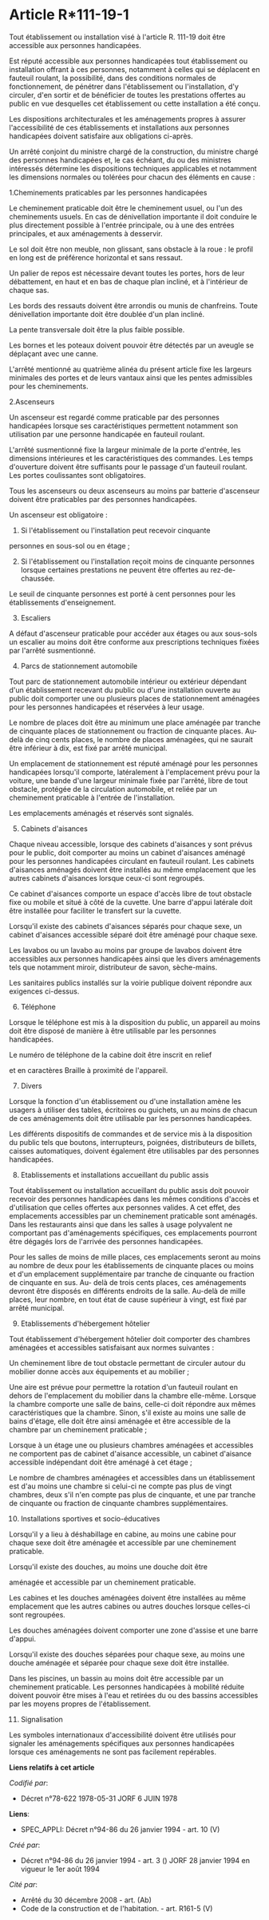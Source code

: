 # Article R*111-19-1

Tout établissement ou installation visé à l'article R. 111-19 doit être accessible aux personnes handicapées.

Est réputé accessible aux personnes handicapées tout établissement ou installation offrant à ces personnes, notamment à
celles qui se déplacent en fauteuil roulant, la possibilité, dans des conditions normales de fonctionnement, de pénétrer dans
l'établissement ou l'installation, d'y circuler, d'en sortir et de bénéficier de toutes les prestations offertes au public en
vue desquelles cet établissement ou cette installation a été conçu.

Les dispositions architecturales et les aménagements propres à assurer l'accessibilité de ces établissements et installations
aux personnes handicapées doivent satisfaire aux obligations ci-après.

Un arrêté conjoint du ministre chargé de la construction, du ministre chargé des personnes handicapées et, le cas échéant, du
ou des ministres intéressés détermine les dispositions techniques applicables et notamment les dimensions normales ou
tolérées pour chacun des éléments en cause :

1.Cheminements praticables par les personnes handicapées

Le cheminement praticable doit être le cheminement usuel, ou l'un des cheminements usuels. En cas de dénivellation importante
il doit conduire le plus directement possible à l'entrée principale, ou à une des entrées principales, et aux aménagements à
desservir.

Le sol doit être non meuble, non glissant, sans obstacle à la roue : le profil en long est de préférence horizontal et sans
ressaut.

Un palier de repos est nécessaire devant toutes les portes, hors de leur débattement, en haut et en bas de chaque plan
incliné, et à l'intérieur de chaque sas.

Les bords des ressauts doivent être arrondis ou munis de chanfreins. Toute dénivellation importante doit être doublée d'un
plan incliné.

La pente transversale doit être la plus faible possible.

Les bornes et les poteaux doivent pouvoir être détectés par un aveugle se déplaçant avec une canne.

L'arrêté mentionné au quatrième alinéa du présent article fixe les largeurs minimales des portes et de leurs vantaux ainsi
que les pentes admissibles pour les cheminements.

2.Ascenseurs

Un ascenseur est regardé comme praticable par des personnes handicapées lorsque ses caractéristiques permettent notamment son
utilisation par une personne handicapée en fauteuil roulant.

L'arrêté susmentionné fixe la largeur minimale de la porte d'entrée, les dimensions intérieures et les caractéristiques des
commandes. Les temps d'ouverture doivent être suffisants pour le passage d'un fauteuil roulant. Les portes coulissantes sont
obligatoires.

Tous les ascenseurs ou deux ascenseurs au moins par batterie d'ascenseur doivent être praticables par des personnes
handicapées.

Un ascenseur est obligatoire :

1. Si l'établissement ou l'installation peut recevoir cinquante

personnes en sous-sol ou en étage ;

2. Si l'établissement ou l'installation reçoit moins de cinquante personnes lorsque certaines prestations ne peuvent être
offertes au rez-de-chaussée.

Le seuil de cinquante personnes est porté à cent personnes pour les établissements d'enseignement.

3. Escaliers

A défaut d'ascenseur praticable pour accéder aux étages ou aux sous-sols un escalier au moins doit être conforme aux
prescriptions techniques fixées par l'arrêté susmentionné.

4. Parcs de stationnement automobile

Tout parc de stationnement automobile intérieur ou extérieur dépendant d'un établissement recevant du public ou d'une
installation ouverte au public doit comporter une ou plusieurs places de stationnement aménagées pour les personnes
handicapées et réservées à leur usage.

Le nombre de places doit être au minimum une place aménagée par tranche de cinquante places de stationnement ou fraction de
cinquante places. Au-delà de cinq cents places, le nombre de places aménagées, qui ne saurait être inférieur à dix, est fixé
par arrêté municipal.

Un emplacement de stationnement est réputé aménagé pour les personnes handicapées lorsqu'il comporte, latéralement à
l'emplacement prévu pour la voiture, une bande d'une largeur minimale fixée par l'arrêté, libre de tout obstacle, protégée de
la circulation automobile, et reliée par un cheminement praticable à l'entrée de l'installation.

Les emplacements aménagés et réservés sont signalés.

5. Cabinets d'aisances

Chaque niveau accessible, lorsque des cabinets d'aisances y sont prévus pour le public, doit comporter au moins un cabinet
d'aisances aménagé pour les personnes handicapées circulant en fauteuil roulant. Les cabinets d'aisances aménagés doivent
être installés au même emplacement que les autres cabinets d'aisances lorsque ceux-ci sont regroupés.

Ce cabinet d'aisances comporte un espace d'accès libre de tout obstacle fixe ou mobile et situé à côté de la cuvette. Une
barre d'appui latérale doit être installée pour faciliter le transfert sur la cuvette.

Lorsqu'il existe des cabinets d'aisances séparés pour chaque sexe, un cabinet d'aisances accessible séparé doit être aménagé
pour chaque sexe.

Les lavabos ou un lavabo au moins par groupe de lavabos doivent être accessibles aux personnes handicapées ainsi que les
divers aménagements tels que notamment miroir, distributeur de savon, sèche-mains.

Les sanitaires publics installés sur la voirie publique doivent répondre aux exigences ci-dessus.

6. Téléphone

Lorsque le téléphone est mis à la disposition du public, un appareil au moins doit être disposé de manière à être utilisable
par les personnes handicapées.

Le numéro de téléphone de la cabine doit être inscrit en relief

et en caractères Braille à proximité de l'appareil.

7. Divers

Lorsque la fonction d'un établissement ou d'une installation amène les usagers à utiliser des tables, écritoires ou guichets,
un au moins de chacun de ces aménagements doit être utilisable par les personnes handicapées.

Les différents dispositifs de commandes et de service mis à la disposition du public tels que boutons, interrupteurs,
poignées, distributeurs de billets, caisses automatiques, doivent également être utilisables par des personnes handicapées.

8. Etablissements et installations accueillant du public assis

Tout établissement ou installation accueillant du public assis doit pouvoir recevoir des personnes handicapées dans les mêmes
conditions d'accès et d'utilisation que celles offertes aux personnes valides. A cet effet, des emplacements accessibles par
un cheminement praticable sont aménagés. Dans les restaurants ainsi que dans les salles à usage polyvalent ne comportant pas
d'aménagements spécifiques, ces emplacements pourront être dégagés lors de l'arrivée des personnes handicapées.

Pour les salles de moins de mille places, ces emplacements seront au moins au nombre de deux pour les établissements de
cinquante places ou moins et d'un emplacement supplémentaire par tranche de cinquante ou fraction de cinquante en sus. Au-
delà de trois cents places, ces aménagements devront être disposés en différents endroits de la salle. Au-delà de mille
places, leur nombre, en tout état de cause supérieur à vingt, est fixé par arrêté municipal.

9. Etablissements d'hébergement hôtelier

Tout établissement d'hébergement hôtelier doit comporter des chambres aménagées et accessibles satisfaisant aux normes
suivantes :

Un cheminement libre de tout obstacle permettant de circuler autour du mobilier donne accès aux équipements et au mobilier ;

Une aire est prévue pour permettre la rotation d'un fauteuil roulant en dehors de l'emplacement du mobilier dans la chambre
elle-même. Lorsque la chambre comporte une salle de bains, celle-ci doit répondre aux mêmes caractéristiques que la chambre.
Sinon, s'il existe au moins une salle de bains d'étage, elle doit être ainsi aménagée et être accessible de la chambre par un
cheminement praticable ;

Lorsque à un étage une ou plusieurs chambres aménagées et accessibles ne comportent pas de cabinet d'aisance accessible, un
cabinet d'aisance accessible indépendant doit être aménagé à cet étage ;

Le nombre de chambres aménagées et accessibles dans un établissement est d'au moins une chambre si celui-ci ne compte pas
plus de vingt chambres, deux s'il n'en compte pas plus de cinquante, et une par tranche de cinquante ou fraction de cinquante
chambres supplémentaires.

10. Installations sportives et socio-éducatives

Lorsqu'il y a lieu à déshabillage en cabine, au moins une cabine pour chaque sexe doit être aménagée et accessible par une
cheminement praticable.

Lorsqu'il existe des douches, au moins une douche doit être

aménagée et accessible par un cheminement praticable.

Les cabines et les douches aménagées doivent être installées au même emplacement que les autres cabines ou autres douches
lorsque celles-ci sont regroupées.

Les douches aménagées doivent comporter une zone d'assise et une barre d'appui.

Lorsqu'il existe des douches séparées pour chaque sexe, au moins une douche aménagée et séparée pour chaque sexe doit être
installée.

Dans les piscines, un bassin au moins doit être accessible par un cheminement praticable. Les personnes handicapées à
mobilité réduite doivent pouvoir être mises à l'eau et retirées du ou des bassins accessibles par les moyens propres de
l'établissement.

11. Signalisation

Les symboles internationaux d'accessibilité doivent être utilisés pour signaler les aménagements spécifiques aux personnes
handicapées lorsque ces aménagements ne sont pas facilement repérables.

**Liens relatifs à cet article**

_Codifié par_:

  - Décret n°78-622 1978-05-31 JORF 6 JUIN 1978

**Liens**:

  - SPEC_APPLI: Décret n°94-86 du 26 janvier 1994 - art. 10 (V)

_Créé par_:

  - Décret n°94-86 du 26 janvier 1994 - art. 3 () JORF 28 janvier 1994 en vigueur le 1er août 1994

_Cité par_:

  - Arrêté du 30 décembre 2008 - art. (Ab)
  - Code de la construction et de l'habitation. - art. R161-5 (V)
